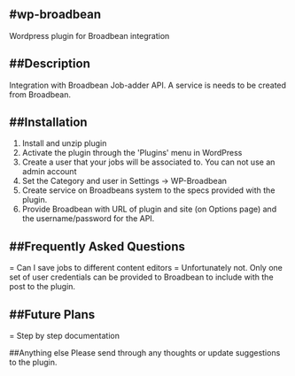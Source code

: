 #wp-broadbean
---

Wordpress plugin for Broadbean integration

##Description
---

Integration with Broadbean Job-adder API. A service is needs to be created from Broadbean.


##Installation
---

1. Install and unzip plugin
2. Activate the plugin through the 'Plugins' menu in WordPress
3. Create a user that your jobs will be associated to. You can not use an admin account
4. Set the Category and user in Settings -> WP-Broadbean
5. Create service on Broadbeans system to the specs provided with the plugin.
6. Provide Broadbean with URL of plugin and site (on Options page) and the username/password for the API.


##Frequently Asked Questions
---

= Can I save jobs to different content editors =
Unfortunately not. Only one set of user credentials can be provided to Broadbean to include with the post to the plugin.

##Future Plans
---

= Step by step documentation

##Anything else
Please send through any thoughts or update suggestions to the plugin.